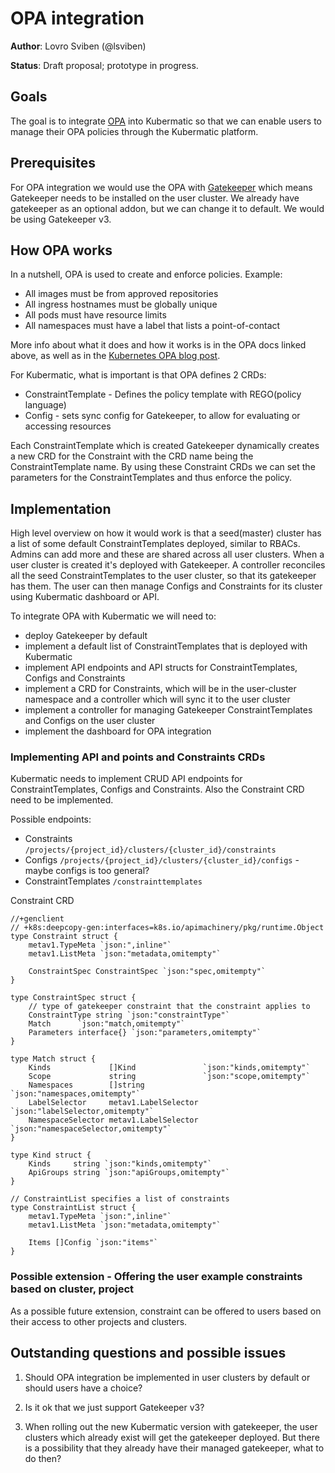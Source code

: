 # OPA integration

**Author**: Lovro Sviben (@lsviben)

**Status**: Draft proposal; prototype in progress.

## Goals

The goal is to integrate [OPA](https://www.openpolicyagent.org/) into Kubermatic so that we can enable users to
manage their OPA policies through the Kubermatic platform.

## Prerequisites

For OPA integration we would use the OPA with [Gatekeeper](https://github.com/open-policy-agent/gatekeeper) which means Gatekeeper needs to be installed on the user cluster.
We already have gatekeeper as an optional addon, but we can change it to default. We would be using Gatekeeper v3.

## How OPA works

In a nutshell, OPA is used to create and enforce policies. Example:

- All images must be from approved repositories
- All ingress hostnames must be globally unique
- All pods must have resource limits
- All namespaces must have a label that lists a point-of-contact

More info about what it does and how it works is in the OPA docs linked above, as well as in the
 [Kubernetes OPA blog post](https://kubernetes.io/blog/2019/08/06/opa-gatekeeper-policy-and-governance-for-kubernetes/).
 
For Kubermatic, what is important is that OPA defines 2 CRDs:
- ConstraintTemplate - Defines the policy template with REGO(policy language)
- Config - sets sync config for Gatekeeper, to allow for evaluating or accessing resources

Each ConstraintTemplate which is created Gatekeeper dynamically creates a new CRD for the Constraint with the CRD name being the ConstraintTemplate name.
By using these Constraint CRDs we can set the parameters for the ConstraintTemplates and thus enforce the policy.

## Implementation

High level overview on how it would work is that a seed(master) cluster has a list of some default ConstraintTemplates deployed,
similar to RBACs. Admins can add more and these are shared across all user clusters. When a user cluster is created it's deployed 
with Gatekeeper. A controller reconciles all the seed ConstraintTemplates to the user cluster, so that its gatekeeper has them. 
The user can then manage Configs and Constraints for its cluster using Kubermatic dashboard or API. 


To integrate OPA with Kubermatic we will need to:
- deploy Gatekeeper by default
- implement a default list of ConstraintTemplates that is deployed with Kubermatic
- implement API endpoints and API structs for ConstraintTemplates, Configs and Constraints
- implement a CRD for Constraints, which will be in the user-cluster namespace and a controller which will sync it to the user cluster
- implement a controller for managing Gatekeeper ConstraintTemplates and Configs on the user cluster
- implement the dashboard for OPA integration

### Implementing API and points and Constraints CRDs

Kubermatic needs to implement CRUD API endpoints for ConstraintTemplates, Configs and Constraints. Also 
the Constraint CRD need to be implemented.

Possible endpoints:
- Constraints `/projects/{project_id}/clusters/{cluster_id}/constraints`
- Configs `/projects/{project_id}/clusters/{cluster_id}/configs` - maybe configs is too general?
- ConstraintTemplates `/constrainttemplates`

Constraint CRD
```
//+genclient
// +k8s:deepcopy-gen:interfaces=k8s.io/apimachinery/pkg/runtime.Object
type Constraint struct {
	metav1.TypeMeta `json:",inline"`
	metav1.ListMeta `json:"metadata,omitempty"`

	ConstraintSpec ConstraintSpec `json:"spec,omitempty"`
}

type ConstraintSpec struct {
	// type of gatekeeper constraint that the constraint applies to
	ConstraintType string `json:"constraintType"`
	Match      `json:"match,omitempty"`
	Parameters interface{} `json:"parameters,omitempty"`
}

type Match struct {
	Kinds             []Kind               `json:"kinds,omitempty"`
	Scope             string               `json:"scope,omitempty"`
	Namespaces        []string             `json:"namespaces,omitempty"`
	LabelSelector     metav1.LabelSelector `json:"labelSelector,omitempty"`
	NamespaceSelector metav1.LabelSelector `json:"namespaceSelector,omitempty"`
}

type Kind struct {
	Kinds     string `json:"kinds,omitempty"`
	ApiGroups string `json:"apiGroups,omitempty"`
}

// ConstraintList specifies a list of constraints
type ConstraintList struct {
	metav1.TypeMeta `json:",inline"`
	metav1.ListMeta `json:"metadata,omitempty"`

	Items []Config `json:"items"`
}

```

### Possible extension - Offering the user example constraints based on cluster, project

As a possible future extension, constraint can be offered to users based on their access to other projects and clusters.

## Outstanding questions and possible issues

1. Should OPA integration be implemented in user clusters by default or should users have a choice?

2. Is it ok that we just support Gatekeeper v3?

3. When rolling out the new Kubermatic version with gatekeeper, the user clusters which already exist will get the gatekeeper deployed.
But there is a possibility that they already have their managed gatekeeper, what to do then?




